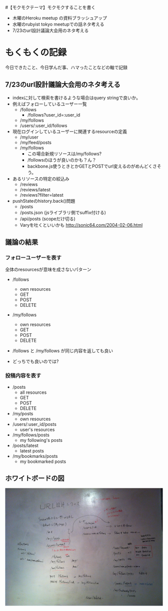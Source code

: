 #【モクモクテーマ】モクモクすることを書く
* 木曜のHeroku meetup の資料ブラッシュアップ
* 水曜のrubyist tokyo meetupでの話ネタ考える
* 7/23のurl設計議論大会用のネタ考える

# もくもくの記録
今日できたこと、今日学んだ事、ハマったことなどの軸で記録


## 7/23のurl設計議論大会用のネタ考える

* indexに対して検索を書けるような場合はquery stringで良いか。
* 例えばフォローしているユーザー一覧
    * /follows
        * /follows?user_id=:user_id
    * /my/follows
    * /users/:user_id/follows
* 現在ログインしているユーザーに関連するresourceの定義
    * /my/user
    * /my/feed/posts
    * /my/follows
        * この場合新規リソースは/my/follows?
        * /followsのほうが良いのかも？ん？
        * backbone.js使うときとかGETとPOSTでurl変えるのがめんどくさそう。
* あるリソースの特定の絞込み
    * /reviews
    * /reviews/latest
    * /reviews?filter=latest
* pushStateのhistory.back()問題
    * /posts
    * /posts.json (jsライブラリ側でsuffix付ける)
    * /api/posts (scopeだけ切る)
    * Varyを吐くといいかも http://sonic64.com/2004-02-06.html 


## 議論の結果

### フォローユーザーを表す
全体のresourcesが意味を成さないパターン

* /follows
    * own resources
    * GET
    * POST
    * DELETE

* /my/follows
    * own resources
    * GET
    * POST
    * DELETE

* /follows と /my/follows が同じ内容を返しても良い
* どっちでも良いのでは?

### 投稿内容を表す

* /posts
    * all resources
    * GET
    * POST
    * DELETE
* /my/posts
    * own resources
* /users/:user_id/posts
    * user's resources
* /my/follows/posts
    * my following's posts
* /posts/latest
    * latest posts
* /my/bookmarks/posts
    * my bookmarked posts

## ホワイトボードの図

![url 設計たたき台](https://github.com/sendagayarb/mokmok_2012-06-25/raw/master/ppworks/sendagaya_restful2012-06-25.jpg)











